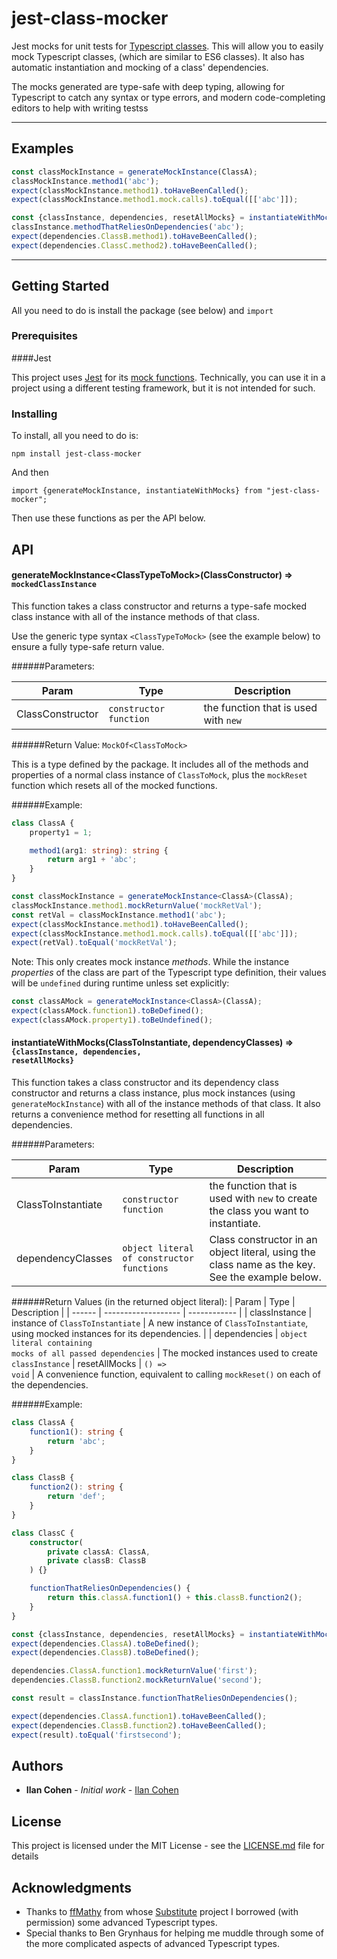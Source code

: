 # jest-class-mocker

Jest mocks for unit tests for [Typescript classes](https://www.typescriptlang.org/docs/handbook/classes.html). This will allow you to easily mock Typescript classes,
(which are similar to ES6 classes). It also has automatic instantiation and mocking of a class' dependencies.

The mocks generated are type-safe with deep typing, allowing for Typescript to catch any syntax or type errors, and modern code-completing editors to help with writing testss

---

## Examples

```typescript
const classMockInstance = generateMockInstance(ClassA);
classMockInstance.method1('abc');
expect(classMockInstance.method1).toHaveBeenCalled();
expect(classMockInstance.method1.mock.calls).toEqual([['abc']]);
```

```typescript
const {classInstance, dependencies, resetAllMocks} = instantiateWithMocks(ClassA, {ClassB, ClassC});
classInstance.methodThatReliesOnDependencies('abc');
expect(dependencies.ClassB.method1).toHaveBeenCalled();
expect(dependencies.ClassC.method2).toHaveBeenCalled();
```

---

## Getting Started

All you need to do is install the package (see below) and ```import```

### Prerequisites

####Jest

This project uses [Jest](https://jestjs.io/) for its [mock functions](https://jestjs.io/docs/en/mock-function-api).
Technically, you can use it in a project using a different testing framework, but it is not intended for such.

### Installing

To install, all you need to do is:

```
npm install jest-class-mocker
```

And then

```
import {generateMockInstance, instantiateWithMocks} from "jest-class-mocker";
```

Then use these functions as per the API below.

## API

#### generateMockInstance\<ClassTypeToMock\>(ClassConstructor) ⇒ <code>mockedClassInstance</code>
This function takes a class constructor and returns a type-safe mocked class instance with all of the instance methods of that class.

Use the generic type syntax <code>\<ClassTypeToMock\></code> (see the example below) to ensure a fully type-safe return value.

######Parameters:

| Param  | Type                | Description  |
| ------ | ------------------- | ------------ |
| ClassConstructor  | <code>constructor function</code> | the function that is used with <code>new</code> |

######Return Value:
<code>MockOf\<ClassToMock\></code>

This is a type defined by the package. It includes all of the methods and properties of a normal class instance of `ClassToMock`, plus the `mockReset` function which resets all of the mocked functions.

######Example:
```typescript
class ClassA {
    property1 = 1;

    method1(arg1: string): string {
        return arg1 + 'abc';
    }
}

const classMockInstance = generateMockInstance<ClassA>(ClassA);
classMockInstance.method1.mockReturnValue('mockRetVal');
const retVal = classMockInstance.method1('abc');
expect(classMockInstance.method1).toHaveBeenCalled();
expect(classMockInstance.method1.mock.calls).toEqual([['abc']]);
expect(retVal).toEqual('mockRetVal');
```

Note: This only creates mock instance _methods_. While the instance _properties_ of the class are part of the Typescript type definition, their values will be `undefined` during runtime unless set explicitly:

```typescript
const classAMock = generateMockInstance<ClassA>(ClassA);
expect(classAMock.function1).toBeDefined();
expect(classAMock.property1).toBeUndefined();
```

#### instantiateWithMocks(ClassToInstantiate, dependencyClasses) ⇒ <code>{classInstance, dependencies, resetAllMocks}</code>
This function takes a class constructor and its dependency class constructor and returns a class instance,
plus mock instances (using `generateMockInstance`) with all of the instance methods of that class.
It also returns a convenience method for resetting all functions in all dependencies.

######Parameters:


| Param  | Type                | Description  |
| ------ | ------------------- | ------------ |
| ClassToInstantiate  | <code>constructor function</code> | the function that is used with <code>new</code> to create the class you want to instantiate. |
| dependencyClasses  | <code>object literal of constructor functions</code> | Class constructor in an object literal, using the class name as the key. See the example below. |


######Return Values (in the returned object literal):
| Param  | Type                | Description  |
| ------ | ------------------- | ------------ |
| classInstance  | instance of <code>ClassToInstantiate</code> | A new instance of <code>ClassToInstantiate</code>, using mocked instances for its dependencies. |
| dependencies  | <code>object literal containing mocks of all passed dependencies</code> | The mocked instances used to create <code>classInstance</code>
| resetAllMocks  | <code>() => void</code> | A convenience function, equivalent to calling <code>mockReset()</code> on each of the dependencies.

######Example:
```typescript
class ClassA {
    function1(): string {
        return 'abc';
    }
}

class ClassB {
    function2(): string {
        return 'def';
    }
}

class ClassC {
    constructor(
        private classA: ClassA,
        private classB: ClassB
    ) {}

    functionThatReliesOnDependencies() {
        return this.classA.function1() + this.classB.function2();
    }
}

const {classInstance, dependencies, resetAllMocks} = instantiateWithMocks(ClassC, {ClassA, ClassB});
expect(dependencies.ClassA).toBeDefined();
expect(dependencies.ClassB).toBeDefined();

dependencies.ClassA.function1.mockReturnValue('first');
dependencies.ClassB.function2.mockReturnValue('second');

const result = classInstance.functionThatReliesOnDependencies();

expect(dependencies.ClassA.function1).toHaveBeenCalled();
expect(dependencies.ClassB.function2).toHaveBeenCalled();
expect(result).toEqual('firstsecond');
```

## Authors

* **Ilan Cohen** - *Initial work* - [Ilan Cohen](https://github.com/ilancohen)

## License

This project is licensed under the MIT License - see the [LICENSE.md](LICENSE.md) file for details

## Acknowledgments

* Thanks to [ffMathy](https://github.com/ffMathy) from whose [Substitute](https://github.com/ffMathy/FluffySpoon.JavaScript.Testing.Faking) project I borrowed (with permission) some advanced Typescript types.
* Special thanks to Ben Grynhaus for helping me muddle through some of the more complicated aspects of advanced Typescript types.
